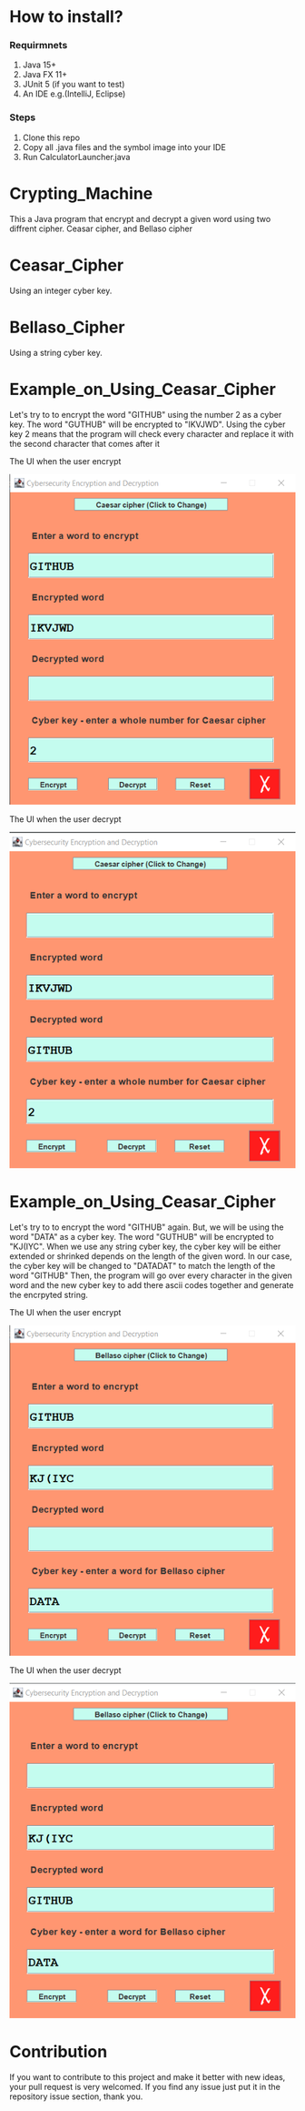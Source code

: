 # How to install? #
### Requirmnets ###
1) Java 15+
2) Java FX 11+
3) JUnit 5 (if you want to test)
4) An IDE e.g.(IntelliJ, Eclipse)

### Steps ###
1) Clone this repo
2) Copy all .java files and the symbol image into your IDE
3) Run CalculatorLauncher.java

# Crypting_Machine
This a Java program that encrypt and decrypt a given word using two diffrent cipher. Ceasar cipher, and Bellaso cipher

# Ceasar_Cipher
Using an integer cyber key. 

# Bellaso_Cipher
Using a string cyber key. 

# Example_on_Using_Ceasar_Cipher
Let's try to to encrypt the word "GITHUB" using the number 2 as a cyber key.
The word "GUTHUB" will be encrypted to "IKVJWD". Using the cyber key 2 means that the program will check every character and replace it with the second character that comes after it  

The UI when the user encrypt

![](https://github.com/asemshaath/Crypting_Machine/blob/main/Screenshots/Encrypting%20Ceasar.png)


The UI when the user decrypt

![](https://github.com/asemshaath/Crypting_Machine/blob/main/Screenshots/Decrypting%20Ceasar.png)

# Example_on_Using_Ceasar_Cipher
Let's try to to encrypt the word "GITHUB" again. But, we will be using the word "DATA" as a cyber key.
The word "GUTHUB" will be encrypted to "KJ(IYC".
When we use any string cyber key, the cyber key will be either extended or shrinked depends on the length of the given word. In our case, the cyber key will be changed to "DATADAT" to match the length of the word "GITHUB" Then, the program will go over every character in the given word and the new cyber key to add there ascii codes together and generate the encrpyted string.  

The UI when the user encrypt

![](https://github.com/asemshaath/Crypting_Machine/blob/main/Screenshots/Encrypting%20Bellaso.png)


The UI when the user decrypt

![](https://github.com/asemshaath/Crypting_Machine/blob/main/Screenshots/Decrypting%20Bellaso.png)

# Contribution
If you want to contribute to this project and make it better with new ideas, your pull request is very welcomed. If you find any issue just put it in the repository issue section, thank you.
